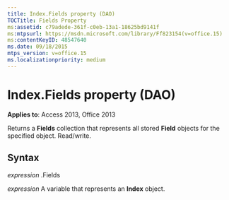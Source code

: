```yaml
---
title: Index.Fields property (DAO)
TOCTitle: Fields Property
ms:assetid: c79adede-361f-c0eb-13a1-18625bd9141f
ms:mtpsurl: https://msdn.microsoft.com/library/Ff823154(v=office.15)
ms:contentKeyID: 48547640
ms.date: 09/18/2015
mtps_version: v=office.15
ms.localizationpriority: medium
---
```


# Index.Fields property (DAO)


**Applies to**: Access 2013, Office 2013

Returns a **Fields** collection that represents all stored **Field** objects for the specified object. Read/write.

## Syntax

*expression* .Fields

*expression* A variable that represents an **Index** object.

